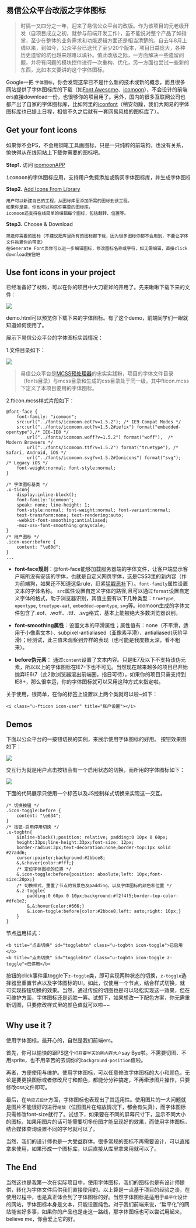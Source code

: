 易信公众平台改版之字体图标
---
> 时隔一又四分之一年，迎来了易信公众平台的改版。作为该项目的元老级开发（自项目成立之初，就参与前端开发工作），虽不能说对整个产品了如指掌，至少在整体的业务需求和功能逻辑方面还是相当清楚的。自去年8月上线以来，到如今，公众平台已迭代了至少20个版本，项目日益庞大，各种历史遗留的坑也越来越难以填补。值此改版之际，一方面解决一些遗留问题，并将有问题的模块控件进行一次重构、优化，另一方面也尝试一些新的东西，比如本文要讲的这个字体图标。

Google一把 `字体图标`，你会发现这早已不是什么新的技术或新的概念，而且很多网站提供了字体图标库的下载（如[Font Awesome](http://www.bootcss.com/p/font-awesome/)、[icomoon](https://icomoon.io/app/#/select)），不会设计的前端ers直接download一份，也很够你的项目用了。另外，国内的很多互联网公司也都产出了自家的字体图标库，比如阿里的[iconfont](http://www.iconfont.cn/repositories/10)（稍安勿躁，我们大网易的字体图标库也已提上日程，相信不久之后就有一套网易风格的图标库了）。

## Get your font icons


如果你不会PS，不会用钢笔工具画图标，只是一只纯粹的前端狗，也没有关系，愉快得从在线网站上下载你需要的图标吧。

**Step1.** 访问 [icomoonAPP](https://icomoon.io/app/#/select)
<pre>icomoon的字体图标应用，支持用户免费添加或购买字体图标库，并生成字体图标文件供下载</pre>
**Step2.** [Add Icons From Library](https://icomoon.io/app/#/select/library)

    用户可以新建自己的工程，从图标库里添加所需的图标到该工程。
	如果你是豪，你也可以购买你需要的图标库。
	icomoon还支持在线简单的编辑每个图标，包括翻转、位置等。 
 
**Step3.** Choose & Download

	筛选你需要的图标（不建议把库里所有的图标都下载，因为很多图标你都不会用到，不要让字体文件拖累你的带宽）
	在Generate Font页你可以进一步编辑图标，修改图标名称或字符，如无需编辑，直接click download按钮吧

## Use font icons in your project

已经准备好了材料，可以在你的项目中大刀霍斧的开用了。先来瞅瞅下载下来的文件：

![](https://raw.githubusercontent.com/lzf0402/blogs/master/imgs/show1.png)

demo.html可以预览你下载下来的字体图标。有了这个demo，前端同学们一眼就知道如何使用了。

展示下易信公众平台的字体图标实践情况：

1.文件目录如下：

![](https://raw.githubusercontent.com/lzf0402/blogs/master/imgs/show2.png)

> 易信公众平台是[MCSS预处理器](https://github.com/leeluolee/mcss)的忠实实践粉，项目的字体文件目录（fonts目录）与mcss目录和生成的css目录处于同一级。其中fticon.mcss下定义了本项目要用的字体图标。

2.fticon.mcss样式片段如下：

	@font-face { 
		font-family: "icomoon";
		src:url("../fonts/icomoon.eot?v=1.5.2"); /* IE9 Compat Modes */
		src:url("../fonts/icomoon.eot?v=1.5.2#iefix") format("embedded-opentype"),/* IE6-IE8 */
			url("../fonts/icomoon.woff?v=1.5.2") format("woff"),  /* Modern Browsers */
			url("../fonts/icomoon.ttf?v=1.5.2") format("truetype"), /* Safari, Android, iOS */
			url("../fonts/icomoon.svg?v=1.5.2#Ionicons") format("svg");  /* Legacy iOS */
		font-weight:normal; font-style:normal;
	}
	
	/* 字体图标基类 */
	.u-ticon{
	    display:inline-block();
	    font-family:'icomoon';
		speak: none; line-height: 1;
		font-style:normal; font-weight:normal; font-variant:normal;
		text-transform:none; text-rendering:auto; 
		-webkit-font-smoothing:antialiased; 
		-moz-osx-font-smoothing:grayscale;
	}
	/* 用户图标 */
	.icon-user:before {
		content: "\e60d";
	}
	...

- **font-face规则**：@font-face能够加载服务器端的字体文件，让客户端显示客户端所没有安装的字体，也就是自定义网页字体，这是CSS3里的新内容（作为前端狗，如果还不知道这条rule，赶紧[猛戳恶补](http://devdocs.io/css/@font-face)下）。`font-family`属性设置文本的字体名称。 `src`属性设置自定义字体的路径,且可以通过`format`设置自定义字体的格式，助于浏览器识别，其值主要有以下几种类型：`truetype`, `opentype`, `truetype-aat`, `embedded-opentype`, `svg`等。icomoon生成的字体文件包含了.eof、.woff、.ttf、.svg格式，基本上能被绝大多数浏览器识别。

- **font-smoothing属性**：设置文本的平滑属性；属性值有：none（不平滑，适用于小像素文本）、subpixel-antialiased（亚像素平滑）、antialiased(灰阶平滑)；经测试，此三值未观察到异样的表现（也可能是我度数太深，看不粗来）。

- **before伪元素**： 通过`content`设置了文本内容。只是IE7及以下不支持该伪元素，所以以上的字体图标在IE7-下也不可见。当然现在越来越多的项目已开始抛弃IE6\7（此2款浏览器滚出前端圈，指日可待），如果你的项目只需支持到IE8+，那么很幸运，你的字体图标就可以采用这种方式来指定啦。
	
关于使用，很简单，在你的标签上设置以上两个类就可以啦~如下：

    <i class="u-fticon icon-user" title="账户设置"></i>

## Demos

下面以公众平台的一按钮切换的实例，来展示使用字体图标的好用。
按钮效果图如下：

![](https://raw.githubusercontent.com/lzf0402/blogs/master/imgs/show3.png)

交互行为就是用户点击按钮会有一个启用状态的切换，而所用的字体图标如下：

![](https://raw.githubusercontent.com/lzf0402/blogs/master/imgs/show4.png)

下面的代码展示只使用一个标签以及JS控制样式切换来实现这一交互。

	/* 切换按钮 */
	.icon-toggle:before {
		content: "\e634";
	}
	/* 按钮-启用停用切换 */
	.u-togbtn{
		$inline-block();position: relative; padding:0 10px 0 60px; 
		height:33px;line-height:33px;font-size: 12px;
		border-radius:3px;text-decoration:none;border-top:1px solid #27add6;
		cursor:pointer;background:#2bbce8;
		&,&:hover{color:#fff;}
		/* 定位字体图标的位置 */
		&.icon-toggle:before{position: absolute;left: 10px;font-size:20px;}
		/* 切换样式，重置了节点的背景色及padding，以及字体图标的颜色和位置 */
		&.z-toggle{
			padding:0 60px 0 10px;background:#f2f4f5;border-top-color: #dfe1e2;
			&,&:hover{color:#666;}
			&.icon-toggle:before{color:#2bbce8;left: auto;right: 10px;}
		}
	}

节点运用样式：

	<b title="点击切换" id="togglebtn" class="u-togbtn icon-toggle">已启用</b>　
	<b title="点击切换" id="togglebtn" class="u-togbtn icon-toggle z-toggle">已停用</b>
按钮的click事件里toggle下`z-toggle`类，即可实现两种状态的切换，`z-toggle`选择器里重置节点以及字体图标的UI。如此，仅使用一个节点，结合样式切换，就可实现按钮切换的效果。当然，通过传统的切图也是可以轻松实现这一效果，但在可维护方面，字体图标还是远胜一筹。试想下，如果想改一下配色方案，你无需重新切图，只要修改样式里的颜色值就可以啦~~

## Why use it？

使用字体图标，最开心的，自然是我们前端ers。

首先，你可以愉快的跟PS这个`打开要半天的耗内存大户`say Bye啦。不需要切图、不用sprite，也不用辛苦的去调你的`background-position`值啦。

再者，方便使用与维护。使用字体图标，可以任意修改字体图标的大小和颜色，无论是要更换图标或者修改尺寸和颜色，都能分分钟搞定，不再牵涉图片操作，只要修改css文件即可。

最后，在`响应式设计`方面，字体图标也表现出了其适用性。使用图片的一大问题就是图片不能很好的进行`缩放`（位图图片在缩放情况下，都会有失真），而字体图标只需修改font-size就行了。试想下，如果要在不同的屏幕尺寸下，显示不同大小的图标，如果用图片的话可能需要切多份图才能呈现好的效果，而使用字体图标，结合媒体查询设置不同的字号就可以了。

当然，我们的设计师也是一大受益群体。很多常规的图标不再需要设计，可以直接拿来使用，如果形成一个图标库，以后直接从库里拿来用就可以了。
 
## The End
当然这也是我第一次在实际项目中，使用字体图标，我们的图标也是有设计师提供，转化为字体文件后供我们直接使用的。以上算是一点基于项目的经验之谈，在使用过程中，也是真正体会到了字体图标的好。当然字体图标是适用于`扁平化`设计的网站，字体图标本身是文本，只能设置纯色。对于我们前端来说，“扁平化”的网站能省好多事，如果你的产品也是走这一路线，那字体图标也可以尝试用起来，believe me，你会爱上它的好。







